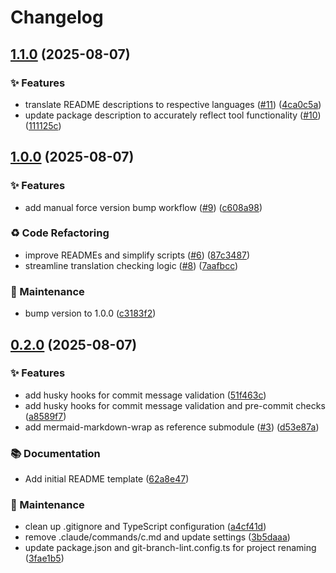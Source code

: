 # Changelog

## [1.1.0](https://github.com/sugurutakahashi-1234/readme-i18n-sentinel/compare/v1.0.0...v1.1.0) (2025-08-07)


### ✨ Features

* translate README descriptions to respective languages ([#11](https://github.com/sugurutakahashi-1234/readme-i18n-sentinel/issues/11)) ([4ca0c5a](https://github.com/sugurutakahashi-1234/readme-i18n-sentinel/commit/4ca0c5aac9c784788ec19e2d15fe6935a71c6380))
* update package description to accurately reflect tool functionality ([#10](https://github.com/sugurutakahashi-1234/readme-i18n-sentinel/issues/10)) ([111125c](https://github.com/sugurutakahashi-1234/readme-i18n-sentinel/commit/111125cbefc9942bad93869cf39675a327e2b3f0))

## [1.0.0](https://github.com/sugurutakahashi-1234/readme-i18n-sentinel/compare/v0.2.0...v1.0.0) (2025-08-07)


### ✨ Features

* add manual force version bump workflow ([#9](https://github.com/sugurutakahashi-1234/readme-i18n-sentinel/issues/9)) ([c608a98](https://github.com/sugurutakahashi-1234/readme-i18n-sentinel/commit/c608a98170ca09b57cf9cfcfa09e48588e4bfea5))


### ♻️ Code Refactoring

* improve READMEs and simplify scripts ([#6](https://github.com/sugurutakahashi-1234/readme-i18n-sentinel/issues/6)) ([87c3487](https://github.com/sugurutakahashi-1234/readme-i18n-sentinel/commit/87c348733375a0b0a3859cac2fc8b6437dc2dcf7))
* streamline translation checking logic ([#8](https://github.com/sugurutakahashi-1234/readme-i18n-sentinel/issues/8)) ([7aafbcc](https://github.com/sugurutakahashi-1234/readme-i18n-sentinel/commit/7aafbccb5b70ade9f691853ccb8b63da24858935))


### 🔧 Maintenance

* bump version to 1.0.0 ([c3183f2](https://github.com/sugurutakahashi-1234/readme-i18n-sentinel/commit/c3183f266d7cecbdf708c007e739f35f4bd52b39))

## [0.2.0](https://github.com/sugurutakahashi-1234/readme-i18n-sentinel/compare/v0.1.0...v0.2.0) (2025-08-07)


### ✨ Features

* add husky hooks for commit message validation ([51f463c](https://github.com/sugurutakahashi-1234/readme-i18n-sentinel/commit/51f463ce14b55b73375981813b77c081e23f876a))
* add husky hooks for commit message validation and pre-commit checks ([a8589f7](https://github.com/sugurutakahashi-1234/readme-i18n-sentinel/commit/a8589f7d6b8c8c56d677d716dba180560858a47a))
* add mermaid-markdown-wrap as reference submodule ([#3](https://github.com/sugurutakahashi-1234/readme-i18n-sentinel/issues/3)) ([d53e87a](https://github.com/sugurutakahashi-1234/readme-i18n-sentinel/commit/d53e87ab4575b609fd7afb8fa000923fe680d207))


### 📚 Documentation

* Add initial README template ([62a8e47](https://github.com/sugurutakahashi-1234/readme-i18n-sentinel/commit/62a8e47e883e02b0e5f5816f55c3cd586612640f))


### 🔧 Maintenance

* clean up .gitignore and TypeScript configuration ([a4cf41d](https://github.com/sugurutakahashi-1234/readme-i18n-sentinel/commit/a4cf41daa8b9d3913182ac89422d7c31c5f11b93))
* remove .claude/commands/c.md and update settings ([3b5daaa](https://github.com/sugurutakahashi-1234/readme-i18n-sentinel/commit/3b5daaa322ffa7ff127266f5580182336be6f2e5))
* update package.json and git-branch-lint.config.ts for project renaming ([3fae1b5](https://github.com/sugurutakahashi-1234/readme-i18n-sentinel/commit/3fae1b53f11cf4023a709b0c8564c505894cc004))
